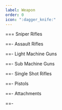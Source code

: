 ```yaml
---
label: Weapon
order: 0
icon: ":dagger_knife:"
---
```


=== Sniper Rifles

==- Assault Rifles

==- Light Machine Guns

==- Sub Machine Guns

==- Single Shot Rifles

==- Pistols

==- Attachments

==-